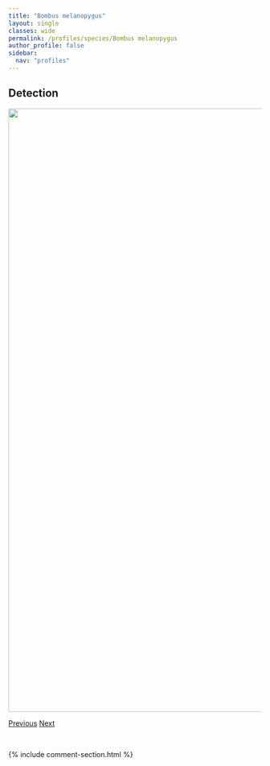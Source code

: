 ```yaml
---
title: "Bombus melanopygus"
layout: single
classes: wide
permalink: /profiles/species/Bombus melanopygus
author_profile: false
sidebar:
  nav: "profiles"
---
```


<h2>Detection</h2>

<a href="/ANBC/assets/figures/species/Bombus melanopygus/range-map.png">
<img src="/ANBC/assets/figures/species/Bombus melanopygus/range-map.png" height = "1200" width = "800">
</a>

<a href="/profiles/species/Bombus melanopygus" class="pagination--pager" title="PreviousName">Previous</a> <a href="/profiles/species/Bombus mixtus" class="pagination--pager" title="NextName">Next</a>

<p>&nbsp;</p>

{% include comment-section.html %}
